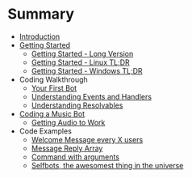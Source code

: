 # Summary

* [Introduction](README.md)
* [Getting Started](getting-started/README.md)
   * [Getting Started - Long Version](getting-started/the-long-version.md)
   * [Getting Started - Linux TL;DR](getting-started/linux-tldr.md)
   * [Getting Started - Windows TL;DR](getting-started/windows-tldr.md)
* Coding Walkthrough
   * [Your First Bot](coding-walkthroughs/your_basic_bot.md)
   * [Understanding Events and Handlers](coding-walkthroughs/events_and_handlers.md)
   * [Understanding Resolvables](coding-walkthroughs/understanding_resolvables.md)
* [Coding a Music Bot](coding_a_music_bot.md)
   * [Getting Audio to Work](getting_audio_to_work.md)
* Code Examples
   * [Welcome Message every X users](samples/welcome_message_every_x_users.md)
   * [Message Reply Array](samples/message_reply_array.md)
   * [Command with arguments](samples/command_with_arguments.md)
   * [Selfbots, the awesomest thing in the universe](samples/selfbots,_the_awesomest_thing_in_the_universe.md)

